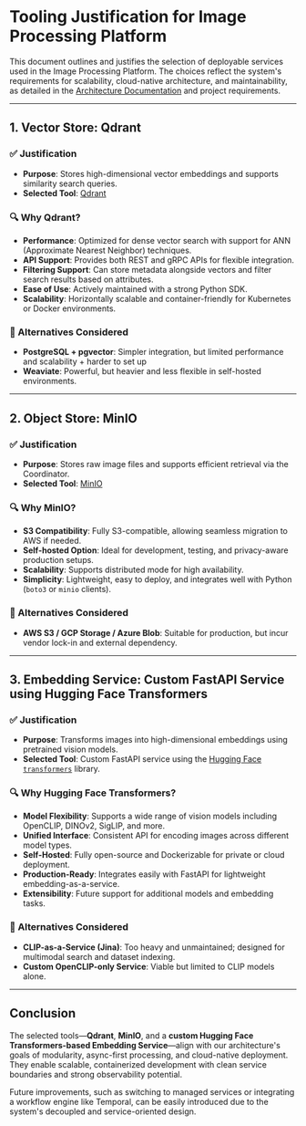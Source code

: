 # Tooling Justification for Image Processing Platform

This document outlines and justifies the selection of deployable services used in the Image Processing Platform. The
choices reflect the system's requirements for scalability, cloud-native architecture, and maintainability, as detailed
in the [Architecture Documentation](./architecture_documentation.md) and project requirements.

---

## 1. Vector Store: **Qdrant**

### ✅ Justification

* **Purpose**: Stores high-dimensional vector embeddings and supports similarity search queries.
* **Selected Tool**: [Qdrant](https://qdrant.tech)

### 🔍 Why Qdrant?

* **Performance**: Optimized for dense vector search with support for ANN (Approximate Nearest Neighbor) techniques.
* **API Support**: Provides both REST and gRPC APIs for flexible integration.
* **Filtering Support**: Can store metadata alongside vectors and filter search results based on attributes.
* **Ease of Use**: Actively maintained with a strong Python SDK.
* **Scalability**: Horizontally scalable and container-friendly for Kubernetes or Docker environments.

### 🔄 Alternatives Considered

* **PostgreSQL + pgvector**: Simpler integration, but limited performance and scalability + harder to set up
* **Weaviate**: Powerful, but heavier and less flexible in self-hosted environments.

---

## 2. Object Store: **MinIO**

### ✅ Justification

* **Purpose**: Stores raw image files and supports efficient retrieval via the Coordinator.
* **Selected Tool**: [MinIO](https://min.io)

### 🔍 Why MinIO?

* **S3 Compatibility**: Fully S3-compatible, allowing seamless migration to AWS if needed.
* **Self-hosted Option**: Ideal for development, testing, and privacy-aware production setups.
* **Scalability**: Supports distributed mode for high availability.
* **Simplicity**: Lightweight, easy to deploy, and integrates well with Python (`boto3` or `minio` clients).

### 🔄 Alternatives Considered

* **AWS S3 / GCP Storage / Azure Blob**: Suitable for production, but incur vendor lock-in and external dependency.

---

## 3. Embedding Service: **Custom FastAPI Service using Hugging Face Transformers**

### ✅ Justification

* **Purpose**: Transforms images into high-dimensional embeddings using pretrained vision models.
* **Selected Tool**: Custom FastAPI service using the [Hugging Face
  `transformers`](https://huggingface.co/docs/transformers) library.

### 🔍 Why Hugging Face Transformers?

* **Model Flexibility**: Supports a wide range of vision models including OpenCLIP, DINOv2, SigLIP, and more.
* **Unified Interface**: Consistent API for encoding images across different model types.
* **Self-Hosted**: Fully open-source and Dockerizable for private or cloud deployment.
* **Production-Ready**: Integrates easily with FastAPI for lightweight embedding-as-a-service.
* **Extensibility**: Future support for additional models and embedding tasks.

### 🔄 Alternatives Considered

* **CLIP-as-a-Service (Jina)**: Too heavy and unmaintained; designed for multimodal search and dataset indexing.
* **Custom OpenCLIP-only Service**: Viable but limited to CLIP models alone.

---

## Conclusion

The selected tools—**Qdrant**, **MinIO**, and a **custom Hugging Face Transformers-based Embedding Service**—align with
our architecture's goals of modularity, async-first processing, and cloud-native deployment. They enable scalable,
containerized development with clean service boundaries and strong observability potential.

Future improvements, such as switching to managed services or integrating a workflow engine like Temporal, can be easily
introduced due to the system's decoupled and service-oriented design.
